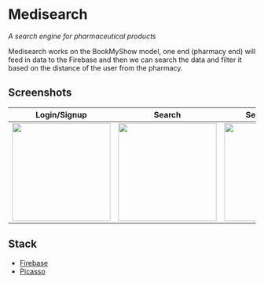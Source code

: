 # Medisearch
*A search engine for pharmaceutical products*

Medisearch works on the BookMyShow model, one end (pharmacy end) will feed in data to the Firebase and then we can search the data and filter it based on the distance of the user from the pharmacy. 

## Screenshots

Login/Signup             |  Search          |  Search results          |  Map & Location
:-------------------------:|:-------------------------:|:-------------------------:|:-------------------------:
<img src="https://user-images.githubusercontent.com/19259373/94993261-4fb9f480-05ad-11eb-9389-f70b803f9a9c.jpg" width="200"> | <img src="https://user-images.githubusercontent.com/19259373/94993306-a45d6f80-05ad-11eb-9f73-6fc563432874.jpg" width="200"> | <img src="https://user-images.githubusercontent.com/19259373/94993310-a6bfc980-05ad-11eb-960b-d7b33ae4c424.jpg" width="200"> | <img src="https://user-images.githubusercontent.com/19259373/94993308-a58e9c80-05ad-11eb-8001-83f217586d8e.jpg" width="200"> | <img src="https://user-images.githubusercontent.com/19259373/94993309-a6273300-05ad-11eb-9364-7c15d6e63028.jpg" width="200"> | 

## Stack
- [Firebase](https://firebase.google.com/)
- [Picasso](https://square.github.io/picasso/)
